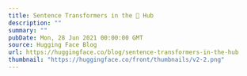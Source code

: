 ```yaml
---
title: Sentence Transformers in the 🤗 Hub
description: ""
summary: ""
pubDate: Mon, 28 Jun 2021 00:00:00 GMT
source: Hugging Face Blog
url: https://huggingface.co/blog/sentence-transformers-in-the-hub
thumbnail: "https://huggingface.co/front/thumbnails/v2-2.png"
---
```


